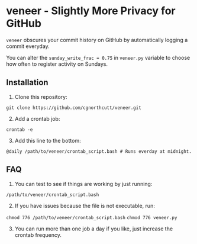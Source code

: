 # veneer - Slightly More Privacy for GitHub

`veneer` obscures your commit history on GitHub by automatically logging a commit everyday.

You can alter the `sunday_write_frac = 0.75`  in `veneer.py` variable to choose how often to register activity on Sundays.

## Installation

1. Clone this repository:

`git clone https://github.com/cgnorthcutt/veneer.git`

2. Add a crontab job:

`crontab -e`

3. Add this line to the bottom:

`@daily /path/to/veneer/crontab_script.bash # Runs everday at midnight.` 

## FAQ

1. You can test to see if things are working by just running:

`/path/to/veneer/crontab_script.bash`

2. If you have issues because the file is not executable, run:

`chmod 776 /path/to/veneer/crontab_script.bash`
`chmod 776 veneer.py`

3. You can run more than one job a day if you like, just increase the crontab frequency.
